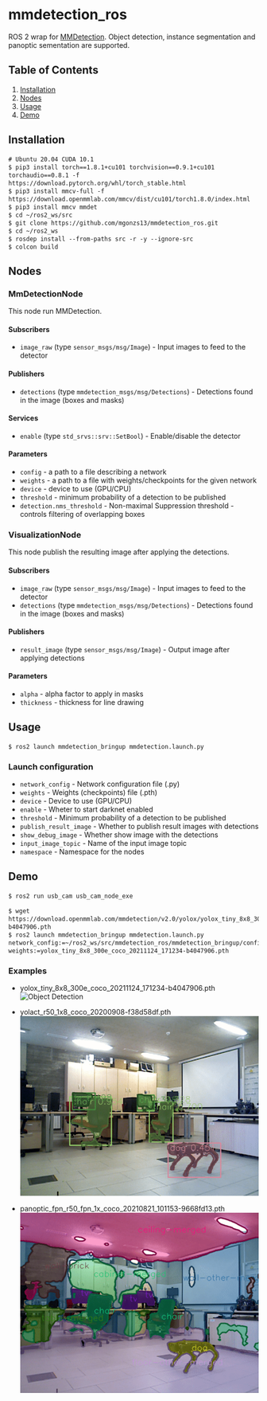 # mmdetection_ros

ROS 2 wrap for [MMDetection](https://github.com/open-mmlab/mmdetection). Object detection, instance segmentation and panoptic sementation are supported.

## Table of Contents

1. [Installation](#installation)
2. [Nodes](#nodes)
3. [Usage](#usage)
4. [Demo](#demo)

## Installation

```shell
# Ubuntu 20.04 CUDA 10.1
$ pip3 install torch==1.8.1+cu101 torchvision==0.9.1+cu101 torchaudio==0.8.1 -f https://download.pytorch.org/whl/torch_stable.html
$ pip3 install mmcv-full -f https://download.openmmlab.com/mmcv/dist/cu101/torch1.8.0/index.html
$ pip3 install mmcv mmdet
$ cd ~/ros2_ws/src
$ git clone https://github.com/mgonzs13/mmdetection_ros.git
$ cd ~/ros2_ws
$ rosdep install --from-paths src -r -y --ignore-src
$ colcon build
```

## Nodes

### MmDetectionNode

This node run MMDetection.

#### Subscribers

- `image_raw` (type `sensor_msgs/msg/Image`) - Input images to feed to the detector

#### Publishers

- `detections` (type `mmdetection_msgs/msg/Detections`) - Detections found in the image (boxes and masks)

#### Services

- `enable` (type `std_srvs::srv::SetBool`) - Enable/disable the detector

#### Parameters

- `config` - a path to a file describing a network
- `weights` - a path to a file with weights/checkpoints for the given network
- `device` - device to use (GPU/CPU)
- `threshold` - minimum probability of a detection to be published
- `detection.nms_threshold` - Non-maximal Suppression threshold - controls filtering of overlapping boxes

### VisualizationNode

This node publish the resulting image after applying the detections.

#### Subscribers

- `image_raw` (type `sensor_msgs/msg/Image`) - Input images to feed to the detector
- `detections` (type `mmdetection_msgs/msg/Detections`) - Detections found in the image (boxes and masks)

#### Publishers

- `result_image` (type `sensor_msgs/msg/Image`) - Output image after applying detections

#### Parameters

- `alpha` - alpha factor to apply in masks
- `thickness` - thickness for line drawing

## Usage

```shell
$ ros2 launch mmdetection_bringup mmdetection.launch.py
```

### Launch configuration

- `network_config` - Network configuration file (.py)
- `weights` - Weights (checkpoints) file (.pth)
- `device` - Device to use (GPU/CPU)
- `enable` - Wheter to start darknet enabled
- `threshold` - Minimum probability of a detection to be published
- `publish_result_image` - Whether to publish result images with detections
- `show_debug_image` - Whether show image with the detections
- `input_image_topic` - Name of the input image topic
- `namespace` - Namespace for the nodes

## Demo

```shell
$ ros2 run usb_cam usb_cam_node_exe
```

```shell
$ wget https://download.openmmlab.com/mmdetection/v2.0/yolox/yolox_tiny_8x8_300e_coco/yolox_tiny_8x8_300e_coco_20211124_171234-b4047906.pth
$ ros2 launch mmdetection_bringup mmdetection.launch.py network_config:=~/ros2_ws/src/mmdetection_ros/mmdetection_bringup/config/yolox/yolox_tiny_8x8_300e_coco.py weights:=yolox_tiny_8x8_300e_coco_20211124_171234-b4047906.pth
```

### Examples

- yolox_tiny_8x8_300e_coco_20211124_171234-b4047906.pth
  ![Object Detection](./docs/yolox.gif)

- yolact_r50_1x8_coco_20200908-f38d58df.pth
  ![Instance Segmentation](./docs/yolact.gif)

- panoptic_fpn_r50_fpn_1x_coco_20210821_101153-9668fd13.pth
  ![Panoptic Segmentation](./docs/panoptic.gif)

